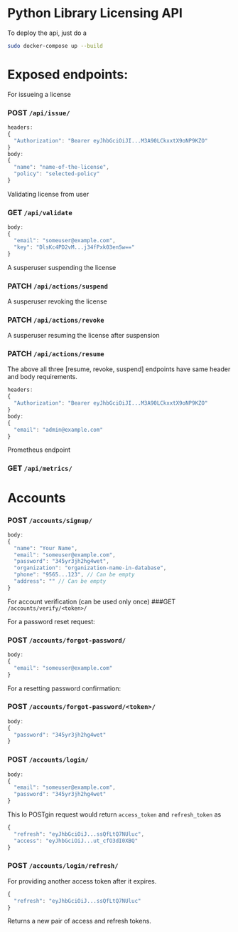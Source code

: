 # Python Library Licensing API

To deploy the api, just do a 
```bash
sudo docker-compose up --build
```

# Exposed endpoints:  

For issueing a license  
### POST ```/api/issue/```
```javascript
headers:
{ 
  "Authorization": "Bearer eyJhbGciOiJI...M3A90LCkxxtX9oNP9KZO"
}
body:
{ 
  "name": "name-of-the-license", 
  "policy": "selected-policy"
}
```

Validating license from user
### GET ```/api/validate```
  
```javascript
body:
{ 
  "email": "someuser@example.com", 
  "key": "DlsKc4PD2vM...j34fPxk03enSw=="
}
```

A susperuser suspending the license
### PATCH ```/api/actions/suspend```

A susperuser revoking the license
### PATCH ```/api/actions/revoke```

A susperuser resuming the license after suspension
### PATCH ```/api/actions/resume```
The above all three [resume, revoke, suspend] endpoints have same header and body requirements.
```javascript
headers:
{ 
  "Authorization": "Bearer eyJhbGciOiJI...M3A90LCkxxtX9oNP9KZO"
}
body:
{ 
  "email": "admin@example.com"
}
```
Prometheus endpoint
### GET ```/api/metrics/```


# Accounts
###  POST ```/accounts/signup/```
```javascript
body: 
{ 
  "name": "Your Name", 
  "email": "someuser@example.com", 
  "password": "345yr3jh2hg4wet", 
  "organization": "organization-name-in-database", 
  "phone": "9565...123", // Can be empty 
  "address": "" // Can be empty
}
```

For account verification (can be used only once)
###GET ```/accounts/verify/<token>/```


For a password reset request:
###  POST ```/accounts/forgot-password/```
```javascript
body: 
{
  "email": "someuser@example.com"
}
```
For a resetting password confirmation:
###  POST ```/accounts/forgot-password/<token>/```
```javascript
body: 
{
  "password": "345yr3jh2hg4wet"
}
```

###  POST ```/accounts/login/```
```javascript
body: 
{
  "email": "someuser@example.com",
  "password": "345yr3jh2hg4wet"
}
```
This lo POSTgin request would return ```access_token``` and ```refresh_token``` as
```javascript
{
  "refresh": "eyJhbGciOiJ...ssQfLtQ7NUluc",
  "access": "eyJhbGciOiJ...ut_cfO3dI0XBQ"
}
```

###  POST ```/accounts/login/refresh/```
For providing another access token after it expires.
```javascript
{
  "refresh": "eyJhbGciOiJ...ssQfLtQ7NUluc"
}
```
Returns a new pair of access and refresh tokens.

